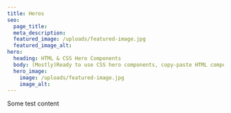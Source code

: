 ```yaml
---
title: Heros
seo:
  page_title:
  meta_description:
  featured_image: /uploads/featured-image.jpg
  featured_image_alt:
hero:
  heading: HTML & CSS Hero Components
  body: (Mostly)Ready to use CSS hero components, copy-paste HTML components and build your awesome website. Use this to kickstart your component and customize to meet your needs.
  hero_image:
    image: /uploads/featured-image.jpg
    image_alt:
---
```


Some test content